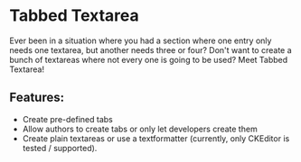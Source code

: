 # Tabbed Textarea #

Ever been in a situation where you had a section where one entry only needs one textarea, but another needs three or four?
Don't want to create a bunch of textareas where not every one is going to be used?
Meet Tabbed Textarea!

## Features: ##

* Create pre-defined tabs
* Allow authors to create tabs or only let developers create them
* Create plain textareas or use a textformatter (currently, only CKEditor is tested / supported).